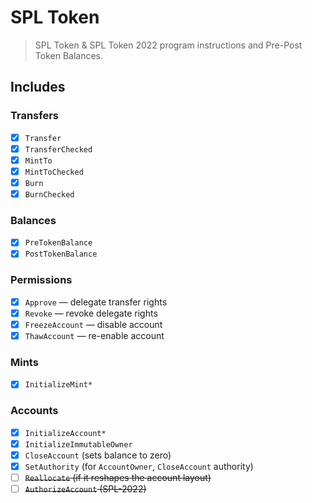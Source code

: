 # SPL Token

> SPL Token & SPL Token 2022 program instructions and Pre-Post Token Balances.

## Includes

### Transfers

- [x] `Transfer`
- [x] `TransferChecked`
- [x] `MintTo`
- [x] `MintToChecked`
- [x] `Burn`
- [x] `BurnChecked`

### Balances

- [x] `PreTokenBalance`
- [x] `PostTokenBalance`

### Permissions

- [x] `Approve` — delegate transfer rights
- [x] `Revoke` — revoke delegate rights
- [x] `FreezeAccount` — disable account
- [x] `ThawAccount` — re-enable account

### Mints

- [x] `InitializeMint*`

### Accounts

- [x] `InitializeAccount*`
- [x] `InitializeImmutableOwner`
- [x] `CloseAccount` (sets balance to zero)
- [x] `SetAuthority` (for `AccountOwner`, `CloseAccount` authority)
- [ ] ~~`Reallocate` (if it reshapes the account layout)~~
- [ ] ~~`AuthorizeAccount` (SPL-2022)~~
